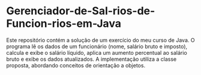 # Gerenciador-de-Sal-rios-de-Funcion-rios-em-Java
Este repositório contém a solução de um exercício do meu curso de Java. O programa lê os dados de um funcionário (nome, salário bruto e imposto), calcula e exibe o salário líquido, aplica um aumento percentual ao salário bruto e exibe os dados atualizados. A implementação utiliza a classe proposta, abordando conceitos de orientação a objetos.
